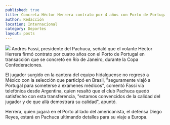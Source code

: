 ```yaml
---
published: true
title: Concreta Héctor Herrera contrato por 4 años con Porto de Portugal
author: Redacción
location: Internacional
category: Deportes
layout: posts
---
```


![](http://i.imgur.com/bHEU6uPm.jpg)
Andrés Fassi, presidente del Pachuca, señaló que el volante Héctor Herrera firmó contrato por cuatro años con el Porto de Portugal en transacción que se concretó en Río de Janeiro, durante la Copa Confederaciones.

El jugador surgido en la cantera del equipo hidalguense no regresó a México con la selección que participó en Brasil, "seguramente viajó a Portugal para someterse a exámenes médicos", comentó Fassi vía telefónica desde Argentina, quien resaltó que el club Pachuca quedó satisfecho con esta transferencia, "estamos convencidos de la calidad del jugador y de que allá demostrará su calidad", apuntó.

Herrera, quien jugará en el Porto al lado del americanista, el defensa Diego Reyes, estará en Pachuca ultimando detalles para su viaje a Europa.
